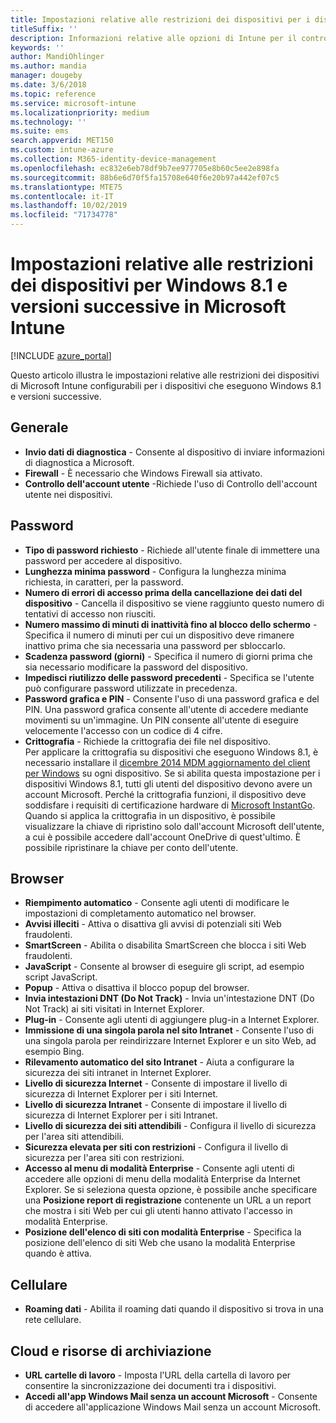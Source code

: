 ```yaml
---
title: Impostazioni relative alle restrizioni dei dispositivi per i dispositivi che eseguono Windows 8.1 in Microsoft Intune
titleSuffix: ''
description: Informazioni relative alle opzioni di Intune per il controllo delle impostazioni e funzionalità nei dispositivi che eseguono Windows 8.1.
keywords: ''
author: MandiOhlinger
ms.author: mandia
manager: dougeby
ms.date: 3/6/2018
ms.topic: reference
ms.service: microsoft-intune
ms.localizationpriority: medium
ms.technology: ''
ms.suite: ems
search.appverid: MET150
ms.custom: intune-azure
ms.collection: M365-identity-device-management
ms.openlocfilehash: ec832e6eb78df9b7ee977705e8b60c5ee2e898fa
ms.sourcegitcommit: 88b6e6d70f5fa15708e640f6e20b97a442ef07c5
ms.translationtype: MTE75
ms.contentlocale: it-IT
ms.lasthandoff: 10/02/2019
ms.locfileid: "71734778"
---
```

# <a name="microsoft-intune-windows-81-and-later-device-restriction-settings"></a>Impostazioni relative alle restrizioni dei dispositivi per Windows 8.1 e versioni successive in Microsoft Intune

[!INCLUDE [azure_portal](../includes/azure_portal.md)]

Questo articolo illustra le impostazioni relative alle restrizioni dei dispositivi di Microsoft Intune configurabili per i dispositivi che eseguono Windows 8.1 e versioni successive.


## <a name="general"></a>Generale

- **Invio dati di diagnostica** - Consente al dispositivo di inviare informazioni di diagnostica a Microsoft.
- **Firewall** - È necessario che Windows Firewall sia attivato.
- **Controllo dell'account utente** -Richiede l'uso di Controllo dell'account utente nei dispositivi.

## <a name="password"></a>Password
- **Tipo di password richiesto** - Richiede all'utente finale di immettere una password per accedere al dispositivo.
- **Lunghezza minima password** - Configura la lunghezza minima richiesta, in caratteri, per la password.
- **Numero di errori di accesso prima della cancellazione dei dati del dispositivo** - Cancella il dispositivo se viene raggiunto questo numero di tentativi di accesso non riusciti.
- **Numero massimo di minuti di inattività fino al blocco dello schermo** - Specifica il numero di minuti per cui un dispositivo deve rimanere inattivo prima che sia necessaria una password per sbloccarlo.
- **Scadenza password (giorni)** - Specifica il numero di giorni prima che sia necessario modificare la password del dispositivo.
- **Impedisci riutilizzo delle password precedenti** - Specifica se l'utente può configurare password utilizzate in precedenza.
- **Password grafica e PIN** - Consente l'uso di una password grafica e del PIN. Una password grafica consente all'utente di accedere mediante movimenti su un'immagine. Un PIN consente all'utente di eseguire velocemente l'accesso con un codice di 4 cifre.
- **Crittografia** - Richiede la crittografia dei file nel dispositivo.<br>Per applicare la crittografia su dispositivi che eseguono Windows 8.1, è necessario installare il [dicembre 2014 MDM aggiornamento del client per Windows](https://support.microsoft.com/kb/3013816) su ogni dispositivo.
Se si abilita questa impostazione per i dispositivi Windows 8.1, tutti gli utenti del dispositivo devono avere un account Microsoft.
Perché la crittografia funzioni, il dispositivo deve soddisfare i requisiti di certificazione hardware di [Microsoft InstantGo](https://blogs.windows.com/windowsexperience/2014/06/19/instantgo-a-better-way-to-sleep/#IBHULcTfI4PokO8X.97).
Quando si applica la crittografia in un dispositivo, è possibile visualizzare la chiave di ripristino solo dall'account Microsoft dell'utente, a cui è possibile accedere dall'account OneDrive di quest'ultimo. È possibile ripristinare la chiave per conto dell'utente. 



## <a name="browser"></a>Browser
- **Riempimento automatico** - Consente agli utenti di modificare le impostazioni di completamento automatico nel browser.
- **Avvisi illeciti** - Attiva o disattiva gli avvisi di potenziali siti Web fraudolenti.
- **SmartScreen** - Abilita o disabilita SmartScreen che blocca i siti Web fraudolenti.
- **JavaScript** - Consente al browser di eseguire gli script, ad esempio script JavaScript.
- **Popup** - Attiva o disattiva il blocco popup del browser.
- **Invia intestazioni DNT (Do Not Track)** - Invia un'intestazione DNT (Do Not Track) ai siti visitati in Internet Explorer.
- **Plug-in** - Consente agli utenti di aggiungere plug-in a Internet Explorer.
- **Immissione di una singola parola nel sito Intranet** - Consente l'uso di una singola parola per reindirizzare Internet Explorer e un sito Web, ad esempio Bing.
- **Rilevamento automatico del sito Intranet** - Aiuta a configurare la sicurezza dei siti intranet in Internet Explorer.
- **Livello di sicurezza Internet** - Consente di impostare il livello di sicurezza di Internet Explorer per i siti Internet.
- **Livello di sicurezza Intranet** - Consente di impostare il livello di sicurezza di Internet Explorer per i siti Intranet.
- **Livello di sicurezza dei siti attendibili** - Configura il livello di sicurezza per l'area siti attendibili.
- **Sicurezza elevata per siti con restrizioni** - Configura il livello di sicurezza per l'area siti con restrizioni.
- **Accesso al menu di modalità Enterprise** - Consente agli utenti di accedere alle opzioni di menu della modalità Enterprise da Internet Explorer.
Se si seleziona questa opzione, è possibile anche specificare una **Posizione report di registrazione** contenente un URL a un report che mostra i siti Web per cui gli utenti hanno attivato l'accesso in modalità Enterprise.
- **Posizione dell'elenco di siti con modalità Enterprise** - Specifica la posizione dell'elenco di siti Web che usano la modalità Enterprise quando è attiva.

## <a name="cellular"></a>Cellulare
- **Roaming dati** - Abilita il roaming dati quando il dispositivo si trova in una rete cellulare.

## <a name="cloud-and-storage"></a>Cloud e risorse di archiviazione
- **URL cartelle di lavoro** - Imposta l'URL della cartella di lavoro per consentire la sincronizzazione dei documenti tra i dispositivi.
- **Accedi all'app Windows Mail senza un account Microsoft** - Consente di accedere all'applicazione Windows Mail senza un account Microsoft.
